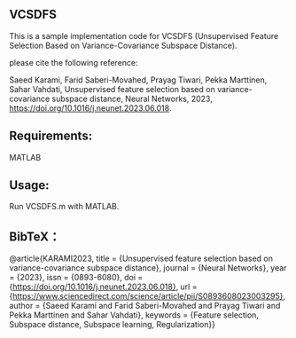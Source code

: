 ## VCSDFS
This is a sample implementation code for VCSDFS (Unsupervised Feature Selection Based on Variance-Covariance Subspace Distance).

please cite the following reference: 

Saeed Karami, Farid Saberi-Movahed, Prayag Tiwari, Pekka Marttinen, Sahar Vahdati,
Unsupervised feature selection based on variance-covariance subspace distance, Neural Networks, 2023, https://doi.org/10.1016/j.neunet.2023.06.018.

## Requirements:
MATLAB 

## Usage:
Run VCSDFS.m with MATLAB.



## BibTeX：


@article{KARAMI2023,
title = {Unsupervised feature selection based on variance-covariance subspace distance},
journal = {Neural Networks},
year = {2023},
issn = {0893-6080},
doi = {https://doi.org/10.1016/j.neunet.2023.06.018},
url = {https://www.sciencedirect.com/science/article/pii/S0893608023003295},
author = {Saeed Karami and Farid Saberi-Movahed and Prayag Tiwari and Pekka Marttinen and Sahar Vahdati},
keywords = {Feature selection, Subspace distance, Subspace learning, Regularization}}
